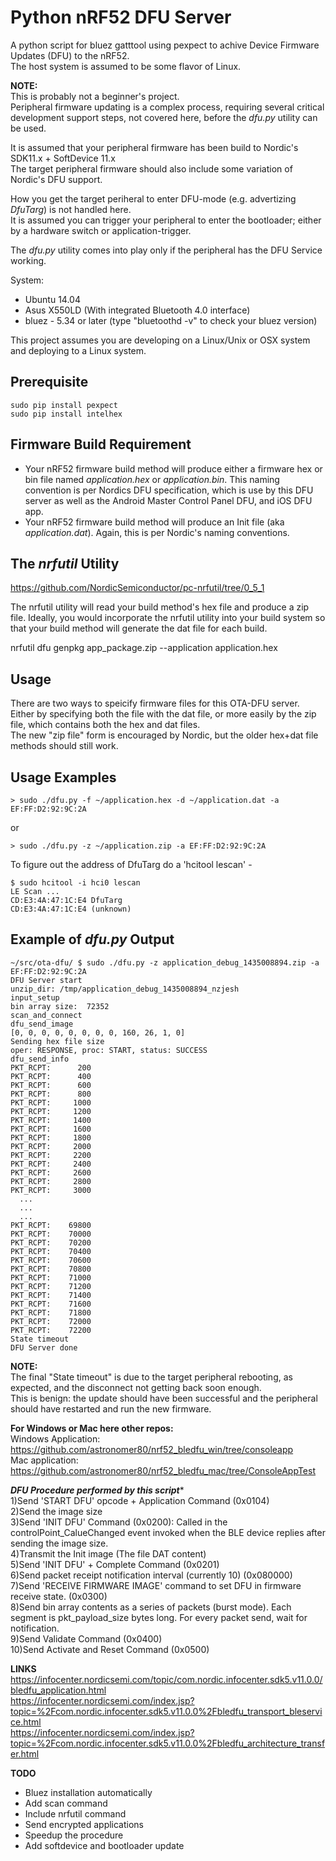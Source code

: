 Python nRF52 DFU Server
============================

A python script for bluez gatttool using pexpect to achive Device Firmware Updates (DFU) to the nRF52.  
The host system is assumed to be some flavor of Linux.

**NOTE:**   
This is probably not a beginner's project.  
Peripheral firmware updating is a complex process, requiring several critical development support steps, not covered here, before the *dfu.py* utility can be used.

It is assumed that your peripheral firmware has been build to Nordic's SDK11.x + SoftDevice 11.x  
The target peripheral firmware should also include some variation of Nordic's DFU support.

How you get the target periheral to enter DFU-mode (e.g. advertizing *DfuTarg*) is not handled here.    
It is assumed you can trigger your peripheral to enter the bootloader; either by a hardware switch or application-trigger.

The *dfu.py* utility comes into play only if the peripheral has the DFU Service working.

System:
* Ubuntu 14.04
* Asus X550LD (With integrated Bluetooth 4.0 interface)
* bluez - 5.34 or later (type "bluetoothd -v" to check your bluez version)

This project assumes you are developing on a Linux/Unix or OSX system and deploying to a Linux system. 

Prerequisite
------------

    sudo pip install pexpect
    sudo pip install intelhex

Firmware Build Requirement
--------------------------
* Your nRF52 firmware build method will produce either a firmware hex or bin file named *application.hex* or *application.bin*.  This naming convention is per Nordics DFU specification, which is use by this DFU server as well as the Android Master Control Panel DFU, and iOS DFU app.  
* Your nRF52 firmware build method will produce an Init file (aka *application.dat*).  Again, this is per Nordic's naming conventions. 

The *nrfutil* Utility
---------------------
https://github.com/NordicSemiconductor/pc-nrfutil/tree/0_5_1

The nrfutil utility will read your build method's hex file and produce a zip file. Ideally, you would incorporate the nrfutil utility into your build system so that your build method will generate the dat file for each build.  

nrfutil dfu genpkg app_package.zip --application application.hex

Usage
-----
There are two ways to speicify firmware files for this OTA-DFU server. Either by specifying both the <hex or bin> file with the dat file, or more easily by the zip file, which contains both the hex and dat files.  
The new "zip file" form is encouraged by Nordic, but the older hex+dat file methods should still work.  


Usage Examples
--------------

    > sudo ./dfu.py -f ~/application.hex -d ~/application.dat -a EF:FF:D2:92:9C:2A

or

    > sudo ./dfu.py -z ~/application.zip -a EF:FF:D2:92:9C:2A  

To figure out the address of DfuTarg do a 'hcitool lescan' - 

    $ sudo hcitool -i hci0 lescan  
    LE Scan ...   
    CD:E3:4A:47:1C:E4 DfuTarg  
    CD:E3:4A:47:1C:E4 (unknown) 


Example of *dfu.py* Output
------------------------

    ~/src/ota-dfu/ $ sudo ./dfu.py -z application_debug_1435008894.zip -a EF:FF:D2:92:9C:2A
    DFU Server start
    unzip_dir: /tmp/application_debug_1435008894_nzjesh
    input_setup
    bin array size:  72352
    scan_and_connect
    dfu_send_image
    [0, 0, 0, 0, 0, 0, 0, 0, 160, 26, 1, 0]
    Sending hex file size
    oper: RESPONSE, proc: START, status: SUCCESS
    dfu_send_info
    PKT_RCPT:      200
    PKT_RCPT:      400
    PKT_RCPT:      600
    PKT_RCPT:      800
    PKT_RCPT:     1000
    PKT_RCPT:     1200
    PKT_RCPT:     1400
    PKT_RCPT:     1600
    PKT_RCPT:     1800
    PKT_RCPT:     2000
    PKT_RCPT:     2200
    PKT_RCPT:     2400
    PKT_RCPT:     2600
    PKT_RCPT:     2800
    PKT_RCPT:     3000
      ...
      ...
      ...
    PKT_RCPT:    69800
    PKT_RCPT:    70000
    PKT_RCPT:    70200
    PKT_RCPT:    70400
    PKT_RCPT:    70600
    PKT_RCPT:    70800
    PKT_RCPT:    71000
    PKT_RCPT:    71200
    PKT_RCPT:    71400
    PKT_RCPT:    71600
    PKT_RCPT:    71800
    PKT_RCPT:    72000
    PKT_RCPT:    72200
    State timeout
    DFU Server done

**NOTE:**  
The final "State timeout" is due to the target peripheral rebooting, as expected, and the disconnect not getting back soon enough.<br>
This is benign: the update should have been successful and the peripheral should have restarted and run the new firmware.<br>

<b>For Windows or Mac here other repos:</b><br>
Windows Application: https://github.com/astronomer80/nrf52_bledfu_win/tree/consoleapp<br>
Mac application: https://github.com/astronomer80/nrf52_bledfu_mac/tree/ConsoleAppTest<br>

***DFU Procedure performed by this script****<br>
1)Send 'START DFU' opcode + Application Command (0x0104)<br>
2)Send the image size<br>
3)Send 'INIT DFU' Command (0x0200): Called in the controlPoint_CalueChanged event invoked when the BLE device replies after sending the image size.<br>
4)Transmit the Init image (The file DAT content)<br>
5)Send 'INIT DFU' + Complete Command (0x0201)<br>
6)Send packet receipt notification interval (currently 10) (0x080000)<br>
7)Send 'RECEIVE FIRMWARE IMAGE' command to set DFU in firmware receive state. (0x0300)<br>
8)Send bin array contents as a series of packets (burst mode). Each segment is pkt_payload_size bytes long. For every packet send, wait for notification.<br>
9)Send Validate Command (0x0400)<br>
10)Send Activate and Reset Command (0x0500)<br>

**LINKS**  
https://infocenter.nordicsemi.com/topic/com.nordic.infocenter.sdk5.v11.0.0/bledfu_application.html<br>
https://infocenter.nordicsemi.com/index.jsp?topic=%2Fcom.nordic.infocenter.sdk5.v11.0.0%2Fbledfu_transport_bleservice.html<br>
https://infocenter.nordicsemi.com/index.jsp?topic=%2Fcom.nordic.infocenter.sdk5.v11.0.0%2Fbledfu_architecture_transfer.html<br>

**TODO**  
- Bluez installation automatically
- Add scan command
- Include nrfutil command
- Send encrypted applications
- Speedup the procedure
- Add softdevice and bootloader update

